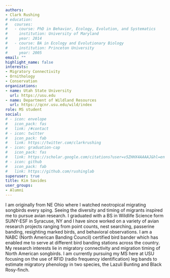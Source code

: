 ```yaml
---
authors:
- Clark Rushing
# education:
#   courses:
#   - course: PhD in Behavior, Ecology, Evolution, and Systematics
#     institution: University of Maryland
#     year: 2014
#   - course: BA in Ecology and Evolutionary Biology
#     institution: Princeton University
#     year: 2005
email: ""
highlight_name: false
interests:
- Migratory Connectivity
- Ornithology
- Conservation
organizations:
- name: Utah State University
  url: https://usu.edu
- name: Department of Wildland Resources
  url: https://qcnr.usu.edu/wild/index
role: MS student
social:
# - icon: envelope
#   icon_pack: fas
#   link: /#contact
# - icon: twitter
#   icon_pack: fab
#   link: https://twitter.com/clarkrushing
# - icon: graduation-cap
#   icon_pack: fas
#   link: https://scholar.google.com/citations?user=v5ZHHX4AAAAJ&hl=en
# - icon: github
#   icon_pack: fab
#   link: https://github.com/rushinglab
superuser: true
title: Kim Savides
user_groups:
- Alumni
---
```


I am originally from NE Ohio where I watched neotropical migrating songbirds every sping. Seeing the diversity and timing of migrants inspired me to pursue avian research. I graduated with a BS in Wildlife Science form SUNY-ESF in Syracuse, NY and I have since worked on a variety of avian research projects ranging from point counts, nest searching, passerine banding, resighting marked birds, and behavioral observations. I am a NABC (North American Banding Council) certified bird bander which has enabled me to serve at different bird banding stations across the country. My research interests lie in migratory connectivity and migration timing of North American songbirds. I am currently pursuing my MS here at USU focusing on the use of RFID (radio frequency identification) leg bands to estimate migratory phenology in two species, the Lazuli Bunting and Black Rosy-finch.
